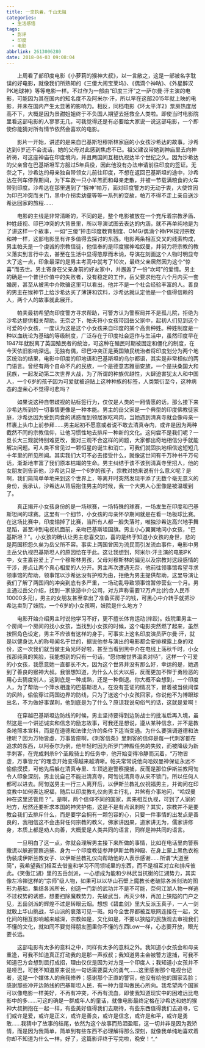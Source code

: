 ```yaml
---
title: 一念执着，千山无阻
categories:
  - 生活感悟
tags:
  - 影评
  - 印度
  - 电影
abbrlink: 2613006280
date: 2018-04-03 09:08:04
---
```

&emsp;&emsp;上周看了部印度电影《小萝莉的猴神大叔》，以一言敝之，这是一部被名字耽误的好电影，就像我们所熟知的《三傻大闹宝莱坞》、《偶滴个神呐》、《外星醉汉PK地球神》等等电影一样。不过作为一部由“印度三汗”之一萨尔曼·汗主演的电影，可能因为其在国内的知名度不及阿米尔·汗，所以早在这部2015年就上映的电影，并未在国内产生太显著的影响力。相反，同档电影《环太平洋2》票房热度居高不下，大概是因为景甜姐姐终于不负国人期望去拯救全人类啦。即使当时电影院里看这部电影的人寥寥无几，可我觉得还是有必要给大家说一说这部电影，一个即使你能猜对所有情节依然会喜欢的电影。

&emsp;&emsp;影片一开始，讲述的是来自巴基斯坦穆斯林家庭的小女孩沙希达的故事。沙希达到6岁还不会说话，她的父母对此感到焦虑不已。祖父建议带她到神庙里去向神祈祷，可这座神庙在印度境内，并且两国间互相仇视达半个世纪之久。因为沙希达的父亲曾在巴基斯坦军方服过5年兵役，因此他没有办法申请前往印度的签证。无奈之下，沙希达的母亲独自带领女儿前往印度，不想在返回巴基斯坦的途中，沙希达在列车停靠期间，为下车救一只小羊羔而和母亲走散，并被一节载满粮食的火车带到印度。沙希达在那里遇到了“猴神”帕万，面对印度警方的无动于衷，大使馆因为印巴冲突而关门，黑中介拐卖幼童等等一系列的变故，帕万不得不走上亲自送沙希达回家的旅程……

&emsp;&emsp;电影的主线是非常清晰的，不同的是，整个电影被放在一个充斥着宗教矛盾、种姓歧视、印巴冲突的大背景里，所以导演试图去表达的内涵，就不再单纯地是为了讲这样一个故事，一如“三傻”抨击印度教育制度、OMG/偶滴个神/PK探讨宗教和神一样，这部电影里有许多值得去探讨的东西。电影两条相互交叉的线索构成，男主帕夫是一个虔诚的宗教信徒，他信奉的是印度猴神哈奴曼，并努力将宗教的教义落实到言行中去，甚至在生活中显得憨厚而木讷，导演在刻画这个人物时明显夸大了这一点，印象最深的是男主考高中就考了10次，最终父亲居然因为这个“惊喜”而去世。男主寄身在父亲身前的好友家中，并邂逅了一份“坎坷”的爱情。男主的确是一个普世价值中的失败者，没有稳定的工作，岳父要求他在六个月内买一套婚房，甚至从被黑中介欺骗这里可以看出，他并不是一个社会经验丰富的人。善良的男主在猴神节上给沙希达买了薄饼和饮料，沙希达就认定他是一个值得信赖的人，两个人的故事就此展开。

&emsp;&emsp;帕夫最初希望向印度警方寻求帮助，可警方认为警察局并不是孤儿院，拒绝为沙希达提供相关帮助。无奈之下，帕夫将小女孩带回岳父家中，起初人们见到这个可爱的小女孩，一度认为这是这个小女孩来自印度的某个高贵种姓。种姓制度是一种以血统论为基础的等级制度，广泛存在于印度社会运作与生活中，虽然印度早在1947年就脱离了英国殖民者的统治，可这种在殖民时期被固定和僵化的制度，在今天依旧影响深远。无独有偶，印巴冲突正是英国殖民统治者将印度划分为两个地区统治的结果，电影中印度的印地语和巴基斯坦的乌尔都语，其实是非常相似的两门语言。曾经有两个自命不凡的民族，一个是德意志雅丽安族，一个是扶桑国大和民族，一起发动第二次世界大战，为了所谓的种族优越性，大肆迫害犹太人和中国人，一个6岁的孩子因为可爱就被迫贴上这种种族的标签，人类繁衍至今，这种病态的虚荣心不觉得可悲吗？

&emsp;&emsp;如果说这种自带歧视的贴标签行为，仅仅是人类的一厢情愿的话，那么接下来沙希达所到的一切事情更像是一种本能。男主的岳父家是一个典型的印度佛教徒家庭，沙希达因为受到肉食的诱惑而到领居家吃鸡肉，当她遇到清真寺就会像母亲一样裹上头巾上前参拜……男主起初不愿意或者说不敢去清真寺内，或许是因为两种截然不同的宗教信仰，让他习惯性地去排斥一种新的文化。这何尝不是我们呢？一旦长大三观就特别难更改，面对三观不合这样的问题，大家都出奇地相信分手就能解决问题。可人类不曾见过一颗恒星的诞生和消亡，可我们就固执地相信这短短几十年里的所见所闻。其实我们大可不必去接受什么，就像这世间有千万种书千万句话，渐渐地丰富了我们原本枯竭的生命。男主纠结于该不该到清真寺里招人，他的女朋友则告诉他，沙希达只是一个6岁的孩子，宗教对她来说有什么意义呢？是啊，我们简简单单地来到这个世界上，等离开时突然发现平添了无数个毫无意义的身份，我承认，沙希达从背后抱住男主的时候，我一个大男人心里像是被温暖到了。

&emsp;&emsp;真正揭开小女孩身份的是一场球赛，一场特殊的球赛，一场发生在印度和巴基斯坦间的球赛。这里有一个细节，小女孩的母亲怀孕期间就是在看一场板球比赛。在这场比赛中，印度输掉了比赛，当所有人都一脸失落时，唯独沙希达高兴地手舞足蹈，甚至冲到电视机面前，亲吻巴基斯坦国旗。男主小心翼翼地问小女孩，“巴基斯坦？”。小女孩的确认让男主悲喜交加，喜的是终于知道小女孩的身世，悲的是两国积怨久矣为岳父所不容。事实上两国曾因为流民而引发流血事件，电影中男主岳父仇视巴基斯坦人的原因恰在于此。这让我想到，阿米尔·汗主演的电影PK中，女主嘉谷爱上了一个穆斯林男孩，父母对穆斯林的偏见以及宗教对这段感情的干涉，差点让两个真心相爱的人分开。男主再次遭遇无奈，他前往领事馆希望寻求领事馆的帮助，领事馆以沙希达没有护照为由，拒绝为男主提供帮助，这里导演让我们了解了两国间的冲突到底有多严重，一场动乱导致领事馆暂停营业一个月。男主通过岳父介绍，找到一家旅游中介公司，对方声称需要12万卢比(约合人民币10000多元)，男主的女朋友甚至拿出了准备买房子的钱，可黑心中介转手就把沙希达卖到了妓院，一个6岁的小女孩啊，妓院是什么地方？

&emsp;&emsp;电影开始介绍男主时说他学习不好，更不擅长体育运动(摔跤)。妓院里男主一个房间一个房间的找小女孩，当找到小女孩的时候，这个电影突然燃了起来，虽然按照角色设定，男主不应该有这样的身手，可事实上这名印度演员萨尔曼·汗，就是以健身达人的称号闻名于世的，据说他参与演出的电影都会安排裸露上身的戏份，这一次我们就当做主角光环好啦，甚至当看到黑中介在电线上荡秋千时，小女孩那纯真的笑脸，我能想到的只有一句话，“愿你被世界温柔对待”，这样一个可爱的小女孩，我愿意她一直都长不大，因为这个世界并没有那么好，幸运的是，她遇到了善良的猴神大叔。我很想知道，为什么人长大以后，反而更加不惮于勇险恶的用心去猜度别人，这到底是一种成熟，还是一种倒退。你大概不会想到，一个印度人，为了帮助一个萍水相逢的巴基斯坦人，在没有签证的情况下，冒着被当做间谍的风险，偷偷穿过两国边界的防线，只为了送这个小女孩回家，你说他不为博眼球出名，不为做好事谋利，他到底是为了什么？原谅我说句俗气的话，这就是爱啊！

&emsp;&emsp;在穿越巴基斯坦边防线的时候，男主坚持要得到边防战士的批准后再入境，虽然这是一个讲述诚实和信念的励志故事，可我还是想说，遵从某种信念，并不是教条地照本宣科，而是在道德和法律允许的条件下适当变通。为什么要强调道德和法律呢？因为万物皆虚，万事皆座啊，《刺客信条》里刺客的信仰是每一代刺客都在追求的东西，以阿泰尔为例，他年轻时因为所罗门神殿任务的失败，而被降级为新手刺客，在完成刺杀9个圣殿骑士的任务中，他开始变得冷静而沉着，“万物皆虚，万事皆允”的理念开始变得越来越清晰。帕夫常常说他向哈奴曼神保证永远不偷偷摸摸，可他先后躲在清真寺里、车顶逃避警察搜捕，反而是那位伊斯兰教阿訇令人印象深刻，男主说自己不能进清真寺，阿訇说清真寺从来不锁门，所以任何人都可以进去。阿訇送男主一行三人离开后，以伊斯兰教礼仪祝福男主，并询问在印度教中如何表达祝福，随后以印度教礼仪向男主行礼，并煞有介事地问，“哈奴曼神在这里还管用？”。是啊，两个信仰不同的国家，素来相互仇视，可到了人家的地方，居然还要祈求本国的神灵护佑，这是不是有点讽刺呢？其实，宗教并不是要教会我们去排斥什么，而是要学会拥有一颗包容的心，只要一件事情的出发点是善良的，我相信这不会违背任何宗教的教义，佛家讲因果，道家讲无为，儒家讲修身，本质上都是劝人向善，大概爱是人类共同的语言，同样是神共同的语言。

&emsp;&emsp;一旦明白了这一点，你就会理解男主接下来所做的事情，比如在电话里向警察撒谎以躲避警察追捕、身为一个印度教徒参拜伊斯兰教神殿、在身上蒙上黑色衣袍伪装成伊斯兰教女子、以伊斯兰教礼仪向帮助他的人表示感谢……所谓“大道至简“，我希望我们相互去借鉴和学习不同领域里的东西，而不是相互对立和排斥彼此。《笑傲江湖》里的五岳剑派，一心想成为能和少林武当抗衡的江湖势力，其实像左冷禅这样的“宗师”级人物，如果可以以华山石壁上魔教长老破除各派剑法的图形为基础，集结各派所长，创造一门新的武功并不是不可能，奈何江湖人物一样逃不过权势的诱惑，想要扫除魔教势力，先破武当，再灭少林，再加上狭隘的门户之见，五岳剑派的辉煌不过是转眼云烟。想想《碧血剑》里大反派玉真子，一人一剑就敢上华山挑战，华山派的衰落可见一斑。如今全世界都被互联网连接在一起，文化间的相互影响越来越深，宗教如是，文化如是，不要以狭隘的民族观去审视我们不懂的文化，就如同不要觉得朋友圈里你不懂的东西Low一样，心态要开放，眼光要长远。

&emsp;&emsp;这部电影有太多的意料之中，同样有太多的意料之外。我知道小女孩会和母亲重逢，可我不知道真正打动我的是那一声叔叔；我知道男主会被警方逮捕，可我不知道巴方会想到屈打成招，理由仅仅是因为对方是一个印度人；我知道小女孩并不是哑巴，可我不知道原来说出一句话需要莫大的勇气……这里感谢那个电视台记者，这是一个媒体人的自我修养；感谢那个正直的警官，他没有给他的国家丢脸；感谢那些冲开边防线的巴基斯坦人民，有一种力量叫做民心所向。我希望两个国家可以像电影一样美好，不再有冲突，不再有流血，即使我知道现实中的困难远比电影中的多……可这的确是一群成年人的童话，就像电影最终定格在沙希达和她的猴神大叔拥抱在一起一样，有些美好值得我们去期待，有些东西值得我们去追寻，它们或许是爱，或许是正义，或许是善良，或许是信念，或许是和平，或许是勇敢……我猜中了故事的结尾，依然为这个故事而热泪盈眶，这一切并非是因为我矫情，而是因为我简单，简单到有些东西不必理解得那么深刻，就像我单纯地喜欢着你却不知道为什么一样。好了，这篇影评终于写完啦，晚安！*^_^*

